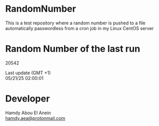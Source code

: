 # RandomNumber    
This is a test repository where a random number is pushed to a file automatically passwordless from a cron job in my Linux CentOS server    
# Random Number of the last run   
20542
      
Last update (GMT +1)    
05/21/25 02:00:01
# Developer    
Hamdy Abou El Anein   
hamdy.aea@protonmail.com
